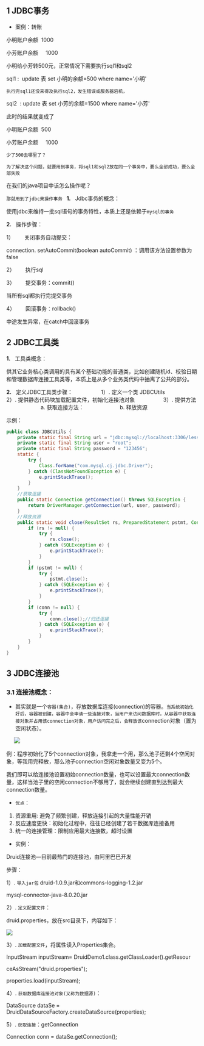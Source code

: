 
## 1 JDBC事务

- 案例：转账

小明账户余额  1000

小芳账户余额     1000

小明给小芳转500元，正常情况下需要执行sql1和sql2

sql1 :  update 表 set 小明的余额=500 where name='小明'

`执行完sql1还没来得及执行sql2，发生错误或服务器宕机，`

sql2  : update 表 set 小芳的余额=1500 where name='小芳'

此时的结果就变成了

小明账户余额  500

小芳账户余额     1000

`少了500去哪里了？`

`为了解决这个问题，就要用到事务，将sql1和sql2放在同一个事务中，要么全部成功，要么全部失败`

在我们的java项目中该怎么操作呢？

`那就用到了jdbc来操作事务
`
**1.**   Jdbc事务的概念：

使用jdbc来维持一批sql语句的事务特性，本质上还是依赖于`mysql的事务`

**2.**   操作步骤：

1）       关闭事务自动提交：

connection. setAutoCommit(boolean autoCommit) ：调用该方法设置参数为false

2）       执行sql

3）       提交事务：commit()

当所有sql都执行完提交事务

4）       回滚事务：rollback()

中途发生异常，在catch中回滚事务

## 2 JDBC工具类

**1.**   工具类概念：

供其它业务核心类调用的具有某个基础功能的普通类，比如创建随机id、校验日期和管理数据库连接工具类等，本质上是从多个业务类代码中抽离了公共的部分。

**2.**   定义JDBC工具类步骤：
                  1）. 定义一个类 JDBCUtils
                  2）. 提供静态代码块加载配置文件，初始化连接池对象
                  3）. 提供方法
                       a. 获取连接方法：
                       b. 释放资源

示例：

```java
public class JDBCUtils {
    private static final String url = "jdbc:mysql://localhost:3306/lesson10";
    private static final String user = "root";
    private static final String password = "123456";
    static {
        try {
            Class.forName("com.mysql.cj.jdbc.Driver");
        } catch (ClassNotFoundException e) {
            e.printStackTrace();
        }
    }
    //获取连接
    public static Connection getConnection() throws SQLException {
        return DriverManager.getConnection(url, user, password);
    }
    //释放资源
    public static void close(ResultSet rs, PreparedStatement pstmt, Connection conn) {
        if (rs != null) {
            try {
                rs.close();
            } catch (SQLException e) {
                e.printStackTrace();
            }
        }
        if (pstmt != null) {
            try {
                pstmt.close();
            } catch (SQLException e) {
                e.printStackTrace();
            }
        }
        if (conn != null) {
            try {
                conn.close();//归还连接
            } catch (SQLException e) {
                e.printStackTrace();
            }
        }
    }
}
```

## 3 JDBC连接池

### 3.1 连接池概念：

- 其实就是一个`容器(集合)`，存放数据库连接(connection)的容器。`当系统初始化好后，容器被创建，容器中会申请一些连接对象，当用户来访问数据库时，从容器中获取连接对象并占用该connection对象，用户访问完之后，会释放该`connection对象（置为空闲状态）。

     ![](file:///C:/Users/mikey/AppData/Local/Temp/msohtmlclip1/01/clip_image002.jpg)

例：程序初始化了5个connection对象，我拿走一个用，那么池子还剩4个空闲对象，等我用完释放，那么池子connection空闲对象数量又变为5个。

我们即可以给连接池设置初始connection数量，也可以设置最大connection数量，这样当池子里的空闲connection不够用了，就会继续创建直到达到最大connection数量。

- `优点`：
1. 资源重用: 避免了频繁创建，释放连接引起的大量性能开销
2. 反应速度更快：初始化过程中，往往已经创建了若干数据库连接备用
3. 统一的连接管理：限制应用最大连接数，超时设置

- 实例：

Druid连接池—目前最热门的连接池，由阿里巴巴开发

步骤：

1）. `导入jar包` druid-1.0.9.jar和commons-logging-1.2.jar

mysql-connector-java-8.0.20.jar

2）. `定义配置文件`：

druid.properties，放在src目录下，内容如下：

![](file:///C:/Users/mikey/AppData/Local/Temp/msohtmlclip1/01/clip_image004.jpg)

3）. `加载配置文件`，将属性读入Properties集合。

InputStream inputStream= DruidDemo1.class.getClassLoader().getResour

ceAsStream("druid.properties");

properties.load(inputStream);

4）. `获取数据库连接池对象(又称为数据源)`：

DataSource dataSe = DruidDataSourceFactory.createDataSource(properties);

5）. `获取连接`：getConnection

Connection conn = dataSe.getConnection();